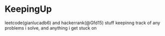 # KeepingUp
leetcode(gianlucadb6) and hackerrank(@Gfd15) stuff
keepinng track of any problems i solve, and anything i get stuck on
